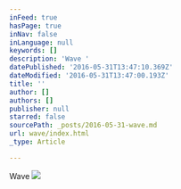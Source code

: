 ```yaml
---
inFeed: true
hasPage: true
inNav: false
inLanguage: null
keywords: []
description: 'Wave '
datePublished: '2016-05-31T13:47:10.369Z'
dateModified: '2016-05-31T13:47:00.193Z'
title: ''
author: []
authors: []
publisher: null
starred: false
sourcePath: _posts/2016-05-31-wave.md
url: wave/index.html
_type: Article

---
```

Wave
![](https://the-grid-user-content.s3-us-west-2.amazonaws.com/03ada367-e641-4cf4-9b75-cd9414e05d63.jpg)